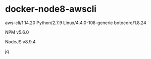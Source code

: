 # docker-node8-awscli
aws-cli/1.14.20 Python/2.7.9 Linux/4.4.0-108-generic botocore/1.8.24

NPM v5.6.0

NodeJS v8.9.4

jq
